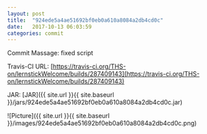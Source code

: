 ```yaml
---
layout: post
title:  "924ede5a4ae51692bf0eb0a610a8084a2db4cd0c"
date:   2017-10-13 06:03:59
categories: commit
---
```


Commit Massage: fixed script  

Travis-CI URL: [https://travis-ci.org/THS-on/lernstickWelcome/builds/287409143](https://travis-ci.org/THS-on/lernstickWelcome/builds/287409143)

JAR: [JAR]({{ site.url }}{{ site.baseurl }}/jars/924ede5a4ae51692bf0eb0a610a8084a2db4cd0c.jar)

![Picture]({{ site.url }}{{ site.baseurl }}/images/924ede5a4ae51692bf0eb0a610a8084a2db4cd0c.png)

